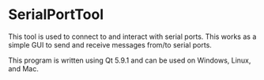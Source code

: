 # SerialPortTool

This tool is used to connect to and interact with serial ports. This works as a simple GUI to send and receive messages from/to serial ports.
  
This program is written using Qt 5.9.1 and can be used on Windows, Linux, and Mac.
  
